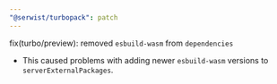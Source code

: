 ```yaml
---
"@serwist/turbopack": patch
---
```


fix(turbo/preview): removed `esbuild-wasm` from `dependencies`

- This caused problems with adding newer `esbuild-wasm` versions to `serverExternalPackages`.  
